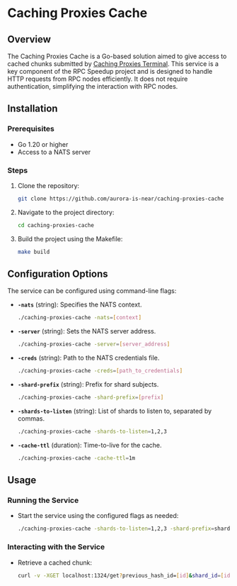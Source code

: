# Caching Proxies Cache

## Overview
The Caching Proxies Cache is a Go-based solution aimed to give access to cached chunks submitted by [Caching Proxies Terminal](https://github.com/aurora-is-near/caching-proxies-terminal). This service is a key component of the RPC Speedup project and is designed to handle HTTP requests from RPC nodes efficiently. It does not require authentication, simplifying the interaction with RPC nodes.

## Installation

### Prerequisites
- Go 1.20 or higher
- Access to a NATS server

### Steps
1. Clone the repository:
   ```bash
   git clone https://github.com/aurora-is-near/caching-proxies-cache
   ```
2. Navigate to the project directory:
   ```bash
   cd caching-proxies-cache
   ```
3. Build the project using the Makefile:
   ```bash
   make build
   ```

## Configuration Options
The service can be configured using command-line flags:

- **`-nats`** (string): Specifies the NATS context.
  ```bash
  ./caching-proxies-cache -nats=[context]
  ```

- **`-server`** (string): Sets the NATS server address.
  ```bash
  ./caching-proxies-cache -server=[server_address]
  ```

- **`-creds`** (string): Path to the NATS credentials file.
  ```bash
  ./caching-proxies-cache -creds=[path_to_credentials]
  ```

- **`-shard-prefix`** (string): Prefix for shard subjects.
  ```bash
  ./caching-proxies-cache -shard-prefix=[prefix]
  ```

- **`-shards-to-listen`** (string): List of shards to listen to, separated by commas.
  ```bash
  ./caching-proxies-cache -shards-to-listen=1,2,3
  ```

- **`-cache-ttl`** (duration): Time-to-live for the cache.
  ```bash
  ./caching-proxies-cache -cache-ttl=1m
  ```

## Usage

### Running the Service
- Start the service using the configured flags as needed:
  ```bash
  ./caching-proxies-cache -shards-to-listen=1,2,3 -shard-prefix=shards -nats=context -cache-ttl=1m
  ```

### Interacting with the Service
- Retrieve a cached chunk:
  ```bash
  curl -v -XGET localhost:1324/get?previous_hash_id=[id]&shard_id=[id]
  ```